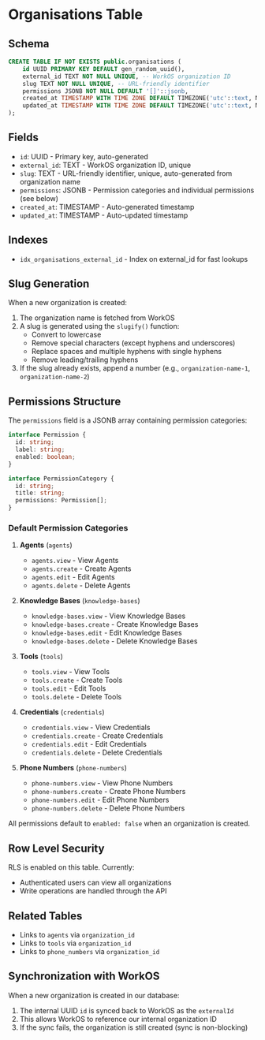 # Organisations Table

## Schema

```sql
CREATE TABLE IF NOT EXISTS public.organisations (
    id UUID PRIMARY KEY DEFAULT gen_random_uuid(),
    external_id TEXT NOT NULL UNIQUE, -- WorkOS organization ID
    slug TEXT NOT NULL UNIQUE, -- URL-friendly identifier
    permissions JSONB NOT NULL DEFAULT '[]'::jsonb,
    created_at TIMESTAMP WITH TIME ZONE DEFAULT TIMEZONE('utc'::text, NOW()) NOT NULL,
    updated_at TIMESTAMP WITH TIME ZONE DEFAULT TIMEZONE('utc'::text, NOW()) NOT NULL
);
```

## Fields

- `id`: UUID - Primary key, auto-generated
- `external_id`: TEXT - WorkOS organization ID, unique
- `slug`: TEXT - URL-friendly identifier, unique, auto-generated from organization name
- `permissions`: JSONB - Permission categories and individual permissions (see below)
- `created_at`: TIMESTAMP - Auto-generated timestamp
- `updated_at`: TIMESTAMP - Auto-updated timestamp

## Indexes

- `idx_organisations_external_id` - Index on external_id for fast lookups

## Slug Generation

When a new organization is created:
1. The organization name is fetched from WorkOS
2. A slug is generated using the `slugify()` function:
   - Convert to lowercase
   - Remove special characters (except hyphens and underscores)
   - Replace spaces and multiple hyphens with single hyphens
   - Remove leading/trailing hyphens
3. If the slug already exists, append a number (e.g., `organization-name-1`, `organization-name-2`)

## Permissions Structure

The `permissions` field is a JSONB array containing permission categories:

```typescript
interface Permission {
  id: string;
  label: string;
  enabled: boolean;
}

interface PermissionCategory {
  id: string;
  title: string;
  permissions: Permission[];
}
```

### Default Permission Categories

1. **Agents** (`agents`)
   - `agents.view` - View Agents
   - `agents.create` - Create Agents
   - `agents.edit` - Edit Agents
   - `agents.delete` - Delete Agents

2. **Knowledge Bases** (`knowledge-bases`)
   - `knowledge-bases.view` - View Knowledge Bases
   - `knowledge-bases.create` - Create Knowledge Bases
   - `knowledge-bases.edit` - Edit Knowledge Bases
   - `knowledge-bases.delete` - Delete Knowledge Bases

3. **Tools** (`tools`)
   - `tools.view` - View Tools
   - `tools.create` - Create Tools
   - `tools.edit` - Edit Tools
   - `tools.delete` - Delete Tools

4. **Credentials** (`credentials`)
   - `credentials.view` - View Credentials
   - `credentials.create` - Create Credentials
   - `credentials.edit` - Edit Credentials
   - `credentials.delete` - Delete Credentials

5. **Phone Numbers** (`phone-numbers`)
   - `phone-numbers.view` - View Phone Numbers
   - `phone-numbers.create` - Create Phone Numbers
   - `phone-numbers.edit` - Edit Phone Numbers
   - `phone-numbers.delete` - Delete Phone Numbers

All permissions default to `enabled: false` when an organization is created.

## Row Level Security

RLS is enabled on this table. Currently:
- Authenticated users can view all organizations
- Write operations are handled through the API

## Related Tables

- Links to `agents` via `organization_id`
- Links to `tools` via `organization_id`
- Links to `phone_numbers` via `organization_id`

## Synchronization with WorkOS

When a new organization is created in our database:
1. The internal UUID `id` is synced back to WorkOS as the `externalId`
2. This allows WorkOS to reference our internal organization ID
3. If the sync fails, the organization is still created (sync is non-blocking)

